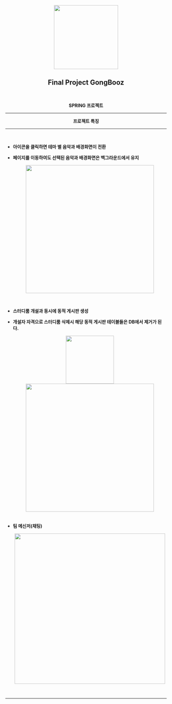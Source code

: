 <p align="center"><img src="https://user-images.githubusercontent.com/106230507/202241326-31158a80-a821-4af3-978c-8eb93967aedc.png" width="200"></p>
<h2 align="center">Final Project GongBooz</h2>

<br>
<p align="center"><b>SPRING 프로젝트</b></p>
<hr>
<p align="center"><b>프로젝트 특징</b></p>
<hr>
<br>
<ul>
<li>
<p><b>아이콘을 클릭하면 테마 별 음악과 배경화면이 전환</b></p>
</li>
<li>
<p><b>페이지를 이동하여도 선택된 음악과 배경화면은 백그라운드에서 유지</b></p>
<p align="center"><img src="https://user-images.githubusercontent.com/106230507/202229386-3d81eefc-0fab-4c86-a2e7-dd55efac63d9.png" width="400"></p>
<br>
</li>
<li>
<p><b>스터디룸 개설과 동시에 동적 게시판 생성</b></p>
</li>
<li>
<p><b>개설자 자격으로 스터디룸 삭제시 해당 동적 게시판 테이블들은 DB에서 제거가 된다.</b></p>
<div align="center">
<img src="https://user-images.githubusercontent.com/106230507/202241410-9b169578-aa5a-49ee-8e8a-189c71ce998b.png" width="150">
<img src="https://user-images.githubusercontent.com/106230507/202239959-b21eac64-f299-4e82-a4ac-1585b16ef25b.png" width="400">
</div>
</li><br><br>
<li>
<b>팀 메신저(채팅)</b><br>
<p align="center"><img src="https://user-images.githubusercontent.com/106230507/202243294-8f14b541-d1dd-42ec-85cf-014f43354bb6.png" width="470"></p>
</li>
</ul>
<br>
<hr> 


